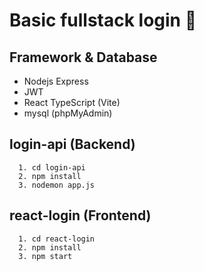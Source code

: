 # **Basic fullstack login** 💪

## Framework & Database

* Nodejs Express 
* JWT
* React TypeScript (Vite)
* mysql (phpMyAdmin)

## login-api (Backend)
```
  1. cd login-api
  2. npm install
  3. nodemon app.js
```

## react-login (Frontend)
```
  1. cd react-login
  2. npm install
  3. npm start
```
